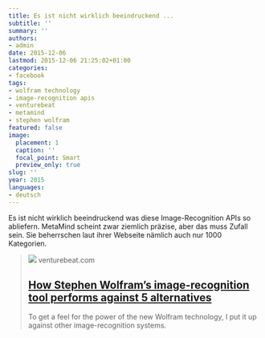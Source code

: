 ```yaml
---
title: Es ist nicht wirklich beeindruckend ...
subtitle: ''
summary: ''
authors:
- admin
date: 2015-12-06
lastmod: 2015-12-06 21:25:02+01:00
categories:
- facebook
tags:
- wolfram technology
- image-recognition apis
- venturebeat
- metamind
- stephen wolfram
featured: false
image:
  placement: 1
  caption: ''
  focal_point: Smart
  preview_only: true
slug: ''
year: 2015
languages:
- deutsch
---
```


Es ist nicht wirklich beeindruckend was diese Image-Recognition APIs so abliefern. MetaMind scheint zwar ziemlich präzise, aber das muss Zufall sein. Sie beherrschen laut ihrer Webseite nämlich auch nur 1000 Kategorien.
> [![](https://venturebeat.com/wp-content/uploads/2015/05/ImageIdentify-Mushroom.png?w=1200&strip=all)](http://venturebeat.com/2015/05/16/how-stephen-wolframs-image-recognition-tool-performs-against-5-alternatives/)
> venturebeat.com
> ## [How Stephen Wolfram’s image-recognition tool performs against 5 alternatives](http://venturebeat.com/2015/05/16/how-stephen-wolframs-image-recognition-tool-performs-against-5-alternatives/)
>
>To get a feel for the power of the new Wolfram technology, I put it up against other image-recognition systems.